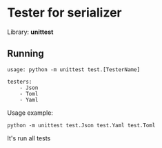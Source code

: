 # Tester for serializer
Library: **unittest**
## Running

```
usage: python -m unittest test.[TesterName]

testers:
    - Json
    - Toml
    - Yaml
```
Usage example:
```
python -m unittest test.Json test.Yaml test.Toml
```
It's run all tests
